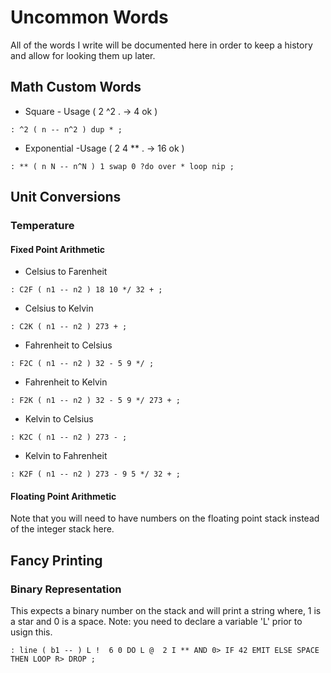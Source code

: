 # Uncommon Words
All of the words I write will be documented here in order to keep a history and allow for looking them up later.

## Math Custom Words

* Square - Usage ( 2 ^2 . -> 4 ok )
```
: ^2 ( n -- n^2 ) dup * ;
```

* Exponential -Usage ( 2 4 ** . -> 16 ok )
```
: ** ( n N -- n^N ) 1 swap 0 ?do over * loop nip ;
```

## Unit Conversions

### Temperature

#### Fixed Point Arithmetic

* Celsius to Farenheit
```
: C2F ( n1 -- n2 ) 18 10 */ 32 + ;
```

* Celsius to Kelvin
```
: C2K ( n1 -- n2 ) 273 + ;
```

* Fahrenheit to Celsius
```
: F2C ( n1 -- n2 ) 32 - 5 9 */ ;
```

* Fahrenheit to Kelvin
```
: F2K ( n1 -- n2 ) 32 - 5 9 */ 273 + ;
```

* Kelvin to Celsius
```
: K2C ( n1 -- n2 ) 273 - ;
```

* Kelvin to Fahrenheit
```
: K2F ( n1 -- n2 ) 273 - 9 5 */ 32 + ;
```

#### Floating Point Arithmetic

Note that you will need to have numbers on the floating point stack instead of the integer stack here.

## Fancy Printing

### Binary Representation

This expects a binary number on the stack and will print a string where, 1 is a star and 0 is a space.
Note: you need to declare a variable 'L' prior to usign this.
```
: line ( b1 -- ) L !  6 0 DO L @  2 I ** AND 0> IF 42 EMIT ELSE SPACE THEN LOOP R> DROP ;
```
